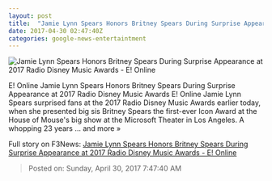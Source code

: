 ```yaml
---
layout: post
title:  "Jamie Lynn Spears Honors Britney Spears During Surprise Appearance at 2017 Radio Disney Music Awards - E! Online"
date: 2017-04-30 02:47:40Z
categories: google-news-entertaintment
---
```


![Jamie Lynn Spears Honors Britney Spears During Surprise Appearance at 2017 Radio Disney Music Awards - E! Online](http://akns-images.eonline.com/eol_images/Entire_Site/2017329/rs_600x600-170429183316-600.Jamie-Lynn-Spears-Britney-Spears.kg.042917.jpg?downsize=450:*&crop=450:350;left,top)

E! Online Jamie Lynn Spears Honors Britney Spears During Surprise Appearance at 2017 Radio Disney Music Awards E! Online Jamie Lynn Spears surprised fans at the 2017 Radio Disney Music Awards earlier today, when she presented big sis Britney Spears the first-ever Icon Award at the House of Mouse's big show at the Microsoft Theater in Los Angeles. A whopping 23 years ... and more »


Full story on F3News: [Jamie Lynn Spears Honors Britney Spears During Surprise Appearance at 2017 Radio Disney Music Awards - E! Online](http://www.f3nws.com/n/hvYfUJ)

> Posted on: Sunday, April 30, 2017 7:47:40 AM
